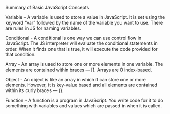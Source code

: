 Summary of Basic JavaScript Concepts

Variable - A variable is used to store a value in JavaScript. It is set using the keyword “var” followed by the name of the variable you want to use. There are rules in JS for naming variables.

Conditional - A conditional is one way we can use control flow in JavaScript. The JS interpreter will evaluate the conditional statements in order. When it finds one that is true, it will execute the code provided for that condition.
 
Array - An array is used to store one or more elements in one variable. The elements are contained within braces — []. Arrays are 0 index-based.

Object - An object is like an array in which it can store one or more elements. However, it is key-value based and all elements are contained within its curly braces — {}.

Function - A function is a program in JavaScript. You write code for it to do something with variables and values which are passed in when it is called.